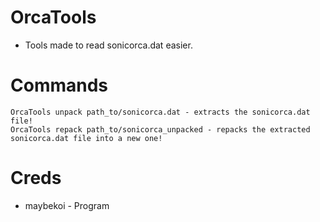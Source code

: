 # OrcaTools

* Tools made to read sonicorca.dat easier.

# Commands

```
OrcaTools unpack path_to/sonicorca.dat - extracts the sonicorca.dat file!
OrcaTools repack path_to/sonicorca_unpacked - repacks the extracted sonicorca.dat file into a new one!
```

# Creds

* maybekoi - Program